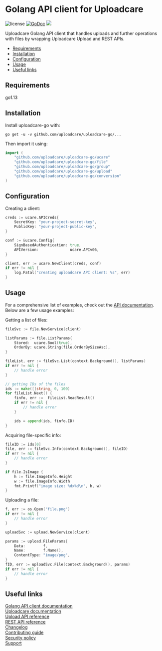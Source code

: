 # Golang API client for Uploadcare

![license](https://img.shields.io/badge/license-MIT-brightgreen.svg)
[![GoDoc](http://img.shields.io/badge/godoc-reference-blue.svg)](http://godoc.org/github.com/uploadcare/uploadcare-go/ucare)
![](https://github.com/uploadcare/uploadcare-go/workflows/test/badge.svg)

Uploadcare Golang API client that handles uploads and further operations with files by wrapping Uploadcare Upload and REST APIs.

- [Requirements](#requirements)
- [Installation](#installation)
- [Configuration](#configuration)
- [Usage](#usage)
- [Useful links](#useful-links)

## Requirements

go1.13

## Installation

Install uploadcare-go with:

```
go get -u -v github.com/uploadcare/uploadcare-go/...
```

Then import it using:

```go
import (
	"github.com/uploadcare/uploadcare-go/ucare"
	"github.com/uploadcare/uploadcare-go/file"
	"github.com/uploadcare/uploadcare-go/group"
	"github.com/uploadcare/uploadcare-go/upload"
	"github.com/uploadcare/uploadcare-go/conversion"
)
```

## Configuration

Creating a client:

```go
creds := ucare.APICreds{
	SecretKey: "your-project-secret-key",
	PublicKey: "your-project-public-key",
}

conf := &ucare.Config{
	SignBasedAuthentication: true,
	APIVersion:              ucare.APIv06,
}

client, err := ucare.NewClient(creds, conf)
if err != nil {
	log.Fatal("creating uploadcare API client: %s", err)
}
```

## Usage

For a comprehensive list of examples, check out the [API documentation](https://godoc.org/github.com/uploadcare/uploadcare-go/ucare).
Below are a few usage examples:

Getting a list of files:

```go
fileSvc := file.NewService(client)

listParams := file.ListParams{
	Stored:  ucare.Bool(true),
	OrderBy: ucare.String(file.OrderBySizeAsc),
}

fileList, err := fileSvc.List(context.Background(), listParams)
if err != nil {
	// handle error
}

// getting IDs of the files
ids := make([]string, 0, 100)
for fileList.Next() {
	finfo, err :=  fileList.ReadResult()
	if err != nil {
		// handle error
	}

	ids = append(ids, finfo.ID)
}
```

Acquiring file-specific info:

```go
fileID := ids[0]
file, err := fileSvc.Info(context.Background(), fileID)
if err != nil {
	// handle error
}

if file.IsImage {
	h := file.ImageInfo.Height
	w := file.ImageInfo.Width
	fmt.Printf("image size: %dx%d\n", h, w)
}
```

Uploading a file:

```go
f, err := os.Open("file.png")
if err != nil {
	// handle error
}

uploadSvc := upload.NewService(client)

params := upload.FileParams{
	Data:        f,
	Name:        f.Name(),
	ContentType: "image/png",
}
fID, err := uploadSvc.File(context.Background(), params)
if err != nil {
	// handle error
}
```

## Useful links

[Golang API client documentation](https://godoc.org/github.com/uploadcare/uploadcare-go/ucare)  
[Uploadcare documentation](https://uploadcare.com/docs/?utm_source=github&utm_medium=referral&utm_campaign=uploadcare-go)  
[Upload API reference](https://uploadcare.com/api-refs/upload-api/?utm_source=github&utm_medium=referral&utm_campaign=uploadcare-go)  
[REST API reference](https://uploadcare.com/api-refs/rest-api/?utm_source=github&utm_medium=referral&utm_campaign=uploadcare-go)  
[Changelog](https://github.com/uploadcare/uploadcare-go/blob/master/CHANGELOG.md)  
[Contributing guide](https://github.com/uploadcare/.github/blob/master/CONTRIBUTING.md)  
[Security policy](https://github.com/uploadcare/uploadcare-go/security/policy)  
[Support](https://github.com/uploadcare/.github/blob/master/SUPPORT.md)  
